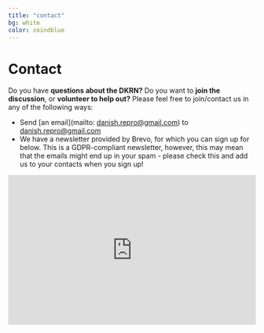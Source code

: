 ```yaml
---
title: "contact"
bg: white
color: coindblue
---
```


<a id="contact"></a>

# Contact

Do you have **questions about the DKRN?** Do you want to **join the discussion**, or **volunteer to help out?** Please feel free to join/contact us in any of the following ways:

- Send [an email](mailto: danish.repro@gmail.com) to danish.repro@gmail.com
- We have a newsletter provided by Brevo, for which you can sign up for below. This is a GDPR-compliant newsletter, however, this may mean that the emails might end up in your spam - please check this and add us to your contacts when you sign up!


<iframe width="540" height="305" src="https://cbce7a82.sibforms.com/serve/MUIEAALus2E1kELvO4U1dSzJuBUU1ZvF91mOGFh0uDkLYRCKnOzrT_NYCd7oaN3qWNeRO5I9dsjxeHdowuv-bQZSw6zeCwPLWrFsDwRk61oAO_c-LEeX5tyWzqwUWhG_pyXhWERez--ZxKlws-mq_uMqTyRmz61HcRRKFPfl3_Lzvu7EOnWSXfhP2N8MuDcxB9MTNc7OtJcaaWys" frameborder="0" scrolling="auto" allowfullscreen style="display: block;margin-left: auto;margin-right: auto;max-width: 100%;"></iframe>
